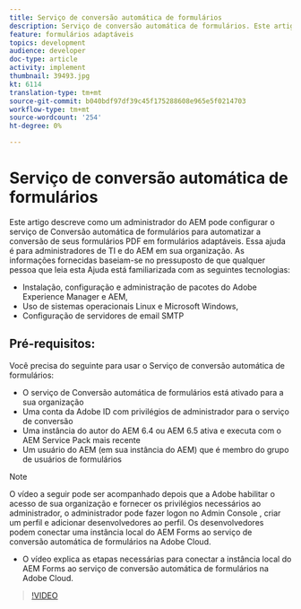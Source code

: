 ```yaml
---
title: Serviço de conversão automática de formulários
description: Serviço de conversão automática de formulários. Este artigo descreve como um administrador do AEM pode configurar o serviço de Conversão automática de formulários para automatizar a conversão de seus formulários PDF em formulários adaptáveis. Essa ajuda é para administradores de TI e do AEM em sua organização.
feature: formulários adaptáveis
topics: development
audience: developer
doc-type: article
activity: implement
thumbnail: 39493.jpg
kt: 6114
translation-type: tm+mt
source-git-commit: b040bdf97df39c45f175288608e965e5f0214703
workflow-type: tm+mt
source-wordcount: '254'
ht-degree: 0%

---
```


# Serviço de conversão automática de formulários

Este artigo descreve como um administrador do AEM pode configurar o serviço de Conversão automática de formulários para automatizar a conversão de seus formulários PDF em formulários adaptáveis. Essa ajuda é para administradores de TI e do AEM em sua organização. As informações fornecidas baseiam-se no pressuposto de que qualquer pessoa que leia esta Ajuda está familiarizada com as seguintes tecnologias:

* Instalação, configuração e administração de pacotes do Adobe Experience Manager e AEM,
* Uso de sistemas operacionais Linux e Microsoft Windows,
* Configuração de servidores de email SMTP

## Pré-requisitos:

Você precisa do seguinte para usar o Serviço de conversão automática de formulários:

* O serviço de Conversão automática de formulários está ativado para a sua organização
* Uma conta da Adobe ID com privilégios de administrador para o serviço de conversão
* Uma instância do autor do AEM 6.4 ou AEM 6.5 ativa e executa com o AEM Service Pack mais recente
* Um usuário do AEM (em sua instância do AEM) que é membro do grupo de usuários de formulários

>[!NOTE]
>O vídeo a seguir pode ser acompanhado depois que a Adobe habilitar o acesso de sua organização e fornecer os privilégios necessários ao administrador, o administrador pode fazer logon no Admin Console , criar um perfil e adicionar desenvolvedores ao perfil. Os desenvolvedores podem conectar uma instância local do AEM Forms ao serviço de conversão automática de formulários na Adobe Cloud.

* O vídeo explica as etapas necessárias para conectar a instância local do AEM Forms ao serviço de conversão automática de formulários na Adobe Cloud.

>[!VIDEO](https://video.tv.adobe.com/v/39493/?quality=9&learn=on)

